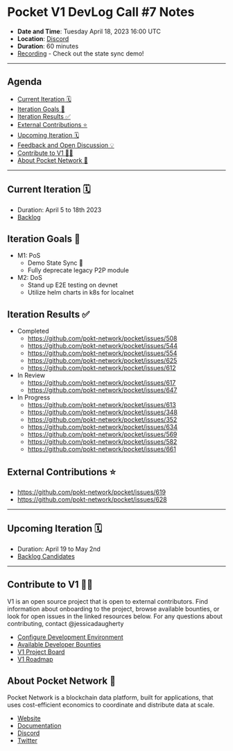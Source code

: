 # Pocket V1 DevLog Call #7 Notes <!-- omit in toc -->

- **Date and Time**: Tuesday April 18, 2023 16:00 UTC
- **Location**: [Discord](https://discord.gg/pokt)
- **Duration**: 60 minutes
- [Recording](https://drive.google.com/file/d/1AvUUgML-NFlw8HAhT9b9mc4j0zbl81I5/view?usp=share_link) - Check out the state sync demo!

---

## Agenda <!-- omit in toc -->

- [Current Iteration 🗓️](#current-iteration-️)
- [Iteration Goals 🎯](#iteration-goals-)
- [Iteration Results ✅](#iteration-results-)
- [External Contributions ⭐](#external-contributions-)
- [Upcoming Iteration 🗓️](#upcoming-iteration-️)
- [Feedback and Open Discussion 💡](#feedback-and-open-discussion-)
- [Contribute to V1 🧑‍💻](#contribute-to-v1-)
- [About Pocket Network 💙](#about-pocket-network-)

---

## Current Iteration 🗓️

- Duration: April 5 to 18th 2023
- [Backlog](https://github.com/orgs/pokt-network/projects/142/views/12?layout=table&filterQuery=iteration%3A%22Iteration+14%22)

## Iteration Goals 🎯

- M1: PoS
  - Demo State Sync 🥳
  - Fully deprecate legacy P2P module
- M2: DoS
  - Stand up E2E testing on devnet
  - Utilize helm charts in k8s for localnet

## Iteration Results ✅

- Completed
  - https://github.com/pokt-network/pocket/issues/508
  - https://github.com/pokt-network/pocket/issues/544
  - https://github.com/pokt-network/pocket/issues/554
  - https://github.com/pokt-network/pocket/issues/625
  - https://github.com/pokt-network/pocket/issues/612
- In Review
  - https://github.com/pokt-network/pocket/issues/617
  - https://github.com/pokt-network/pocket/issues/647
- In Progress
  - https://github.com/pokt-network/pocket/issues/613
  - https://github.com/pokt-network/pocket/issues/348
  - https://github.com/pokt-network/pocket/issues/352
  - https://github.com/pokt-network/pocket/issues/634
  - https://github.com/pokt-network/pocket/issues/569
  - https://github.com/pokt-network/pocket/issues/582
  - https://github.com/pokt-network/pocket/issues/661

## External Contributions ⭐

- https://github.com/pokt-network/pocket/issues/619
- https://github.com/pokt-network/pocket/issues/628

---

## Upcoming Iteration 🗓️

- Duration: April 19 to May 2nd
- [Backlog Candidates](https://github.com/orgs/pokt-network/projects/142/views/12?layout=table&filterQuery=iteration%3A%22Iteration+15%22)

---

## Contribute to V1 🧑‍💻

V1 is an open source project that is open to external contributors. Find information about onboarding to the project, browse available bounties, or look for open issues in the linked resources below. For any questions about contributing, contact @jessicadaugherty

- [Configure Development Environment](https://github.com/pokt-network/pocket/blob/main/docs/development/README.md)
- [Available Developer Bounties](https://app.dework.xyz/pokt-network/v1-protocol)
- [V1 Project Board](https://github.com/orgs/pokt-network/projects/142/views/12)
- [V1 Roadmap](https://github.com/pokt-network/pocket/blob/main/docs/roadmap/README.md#m1-pocket-pos-proof-of-stake)

## About Pocket Network 💙

Pocket Network is a blockchain data platform, built for applications, that uses cost-efficient economics to coordinate and distribute data at scale.

- [Website](https://pokt.network)
- [Documentation](https://docs.pokt.network)
- [Discord](https://discord.gg/pokt)
- [Twitter](https://twitter.com/POKTnetwork)

<!-- GITHUB_WIKI: devlog/2023_04_19 -->
